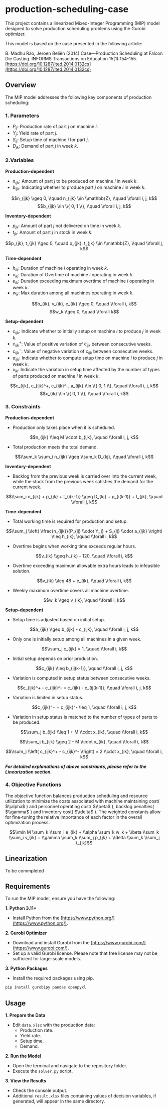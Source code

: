 # production-scheduling-case
This project contains a linearized Mixed-Integer Programming (MIP) model designed to solve production scheduling problems using the Gurobi optimizer.

This model is based on the case presented in the following article:

B. Madhu Rao, Jeroen Beliën (2014) Case—Production Scheduling at Falcon Die Casting. INFORMS Transactions on Education 15(1):154-155. [https://doi.org/10.1287/ited.2014.0132cs](https://doi.org/10.1287/ited.2014.0132cs)

## Overview
The MIP model addresses the following key components of production scheduling:

### 1. Parameters
- $P_{ij}$: Production rate of part $j$ on machine $i$.  
- $Y_j$: Yield rate of part $j$.  
- $S_{ij}$: Setup time of machine $i$ for part $j$.  
- $D_{jk}$: Demand of part $j$ in week $k$.  

### 2.Variables
**Production-dependent**
- $n_{ijk}$: Amount of part $j$ to be produced on machine $i$ in week $k$.
- $b_{ijk}$: Indicating whether to produce part $j$ on machine $i$ in week $k$.

$$n_{ijk} \\geq 0, \\quad n_{ijk} \\in \\mathbb{Z}, \\quad \\forall i, j, k$$
$$b_{ijk} \\in \\{ 0, 1 \\}, \\quad \\forall i, j, k$$

**Inventory-dependent**
- $p_{jk}$: Amount of part $j$ not delivered on time in week $k$.
- $t_{jk}$: Amount of part $j$ in stock in week $k$.

$$p_{jk}, t_{jk} \\geq 0, \\quad p_{jk}, t_{jk} \\in \\mathbb{Z},  \\quad \\forall j, k$$

**Time-dependent**
- $h_{ik}$: Duration of machine $i$ operating in week $k$.
- $v_{ik}$: Duration of Overtime of machine $i$ operating in week $k$.
- $e_{ik}$: Duration exceeding maximum overtime of machine $i$ operating in week $k$.
- $w_k$: Max duration among all machines operating in week $k$.

$$h_{ik}, v_{ik}, e_{ik}  \\geq 0,  \\quad \\forall i, k$$
$$w_k \\geq 0,  \\quad \\forall k$$

**Setup-dependent**
- $c_{ijk}$: Indicate whether to initially setup on machine $i$ to produce $j$ in week $k$.
- $c_{ijk}^+$: Value of positive variation of $c_{ijk}$ between consecutive weeks.
- $c_{ijk}^-$: Value of negative variation of $c_{ijk}$ between consecutive weeks.
- $a_{ijk}$: Indicate whether to compute setup time on machine $i$ to produce $j$ in week $k$.
- $x_{ik}$: Indicate the variation in setup time affected by the number of types of parts produced on machine $i$ in week $k$.

$$c_{ijk}, c_{ijk}^+, c_{ijk}^-, a_{ijk} \\in \\{ 0, 1 \\},  \\quad \\forall i, j, k$$
$$x_{ik} \\in \\{ 0, 1 \\},  \\quad \\forall i, k$$

### 3. Constraints
**Production-dependent**
- Production only takes place when it is scheduled.

$$n_{ijk} \\leq M \\cdot b_{ijk}, \\quad \\forall i, j, k$$

- Total production meets the total demand.

$$\\sum_k \\sum_i n_{ijk} \\geq \\sum_k D_{kj}, \\quad \\forall j, k$$

**Inventory-dependent**
- Backlog from the previous week is carried over into the current week, while the stock from the previous week satisfies the demand for the current week.

$$\\sum_i n_{ijk} + p_{jk} + t_{i(k-1)} \\geq D_{kj} + p_{i(k-1)} + t_{jk}, \\quad \\forall j, k$$

**Time-dependent**
- Total working time is required for production and setup.

$$\\sum_j \\left( \\frac{n_{ijk}}{P_{ij} \\cdot Y_j} + S_{ij} \\cdot a_{ijk} \\right) \\leq h_{ik}, \\quad \\forall i, k$$

- Overtime begins when working time exceeds regular hours.

$$v_{ik} \\geq h_{ik} - 120, \\quad \\forall i, k$$

- Overtime exceeding maximum allowable extra hours leads to infeasible solution.

$$v_{ik} \\leq 48 + e_{ik}, \\quad \\forall i, k$$

- Weekly maximum overtime covers all machine overtime.

$$w_k \\geq v_{ik}, \\quad \\forall i, k$$

**Setup-dependent**
- Setup time is adjusted based on initial setup.

$$a_{ijk} \\geq b_{ijk} - c_{ijk}, \\quad \\forall i, j, k$$

- Only one is initially setup among all machines in a given week.

$$\\sum_j c_{ijk} = 1, \\quad \\forall i, k$$

- Initial setup depends on prior production.

$$c_{ijk} \\leq b_{ij(k-1)}, \\quad \\forall i, j, k$$

- Variation is computed in setup status between consecutive weeks.

$$c_{ijk}^+ - c_{ijk}^- = c_{ijk} - c_{ij(k-1)}, \\quad \\forall i, j, k$$

- Variation is limited in setup status.

$$c_{ijk}^+ + c_{ijk}^- \leq 1, \\quad \\forall i, j, k$$

- Variation in setup status is matched to the number of types of parts to be produced.

$$\\sum_j b_{ijk} \\leq 1 + M \\cdot x_{ik}, \\quad \\forall i, k$$

$$\\sum_j b_{ijk} \\geq 2 - M \\cdot x_{ik}, \\quad \\forall i, k$$

$$\\sum_j \\left( c_{ijk}^+ - c_{ijk}^- \\right) = 2 \\cdot x_{ik}, \\quad \\forall i, k$$

**_For detailed explanations of above constraints, please refer to the Linearization section._**

### 4. Objective Functions
The objective function balances production scheduling and resource utilization to minimize the costs associated with machine maintaining cost( $\\alpha$ ) and personnel operating cost( $\\beta$ ), backlog penalties( $\\gamma$ ) and inventory cost( $\\delta$ ). The weighted constants allow for fine-tuning the relative importance of each factor in the overall optimization process.

$$\\min M \\sum_k \\sum_i e_{ik} + \\alpha \\sum_k w_k + \\beta \\sum_k \\sum_i v_{ik} + \\gamma \\sum_k \\sum_j p_{jk} + \\delta \\sum_k \\sum_j t_{jk}$$

## Linearization
To be commpleted

## Requirements
To run the MIP model, ensure you have the following:

**1. Python 3.11+**  
   - Install Python from the [https://www.python.org/](https://www.python.org/).

**2. Gurobi Optimizer**  
   - Download and install Gurobi from the [https://www.gurobi.com/](https://www.gurobi.com/).
   - Set up a valid Gurobi license. Please note that free license may not be sufficient for large-scale models.

**3. Python Packages**  
   - Install the required packages using pip.
   ```bash
   pip install gurobipy pandas openpyxl
   ```

## Usage
**1. Prepare the Data**  
   - Edit `data.xlsx` with the production data:
     - Production rate.
     - Yield rate.
     - Setup time.
     - Demand.

**2. Run the Model**  
   - Open the terminal and navigate to the repository folder.
   - Execute the `solver.py` script.

**3. View the Results**  
   - Check the console output.
   - Additional `result.xlsx` files containing values ​​of decision variables, if generated, will appear in the same directory.
